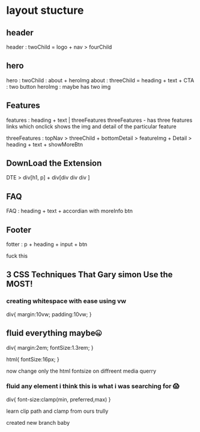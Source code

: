 # layout stucture

## header

header : twoChild = logo + nav > fourChild

## hero

hero : twoChild : about + heroImg
about : threeChild = heading + text + CTA : two button
heroImg : maybe has two img

## Features

features : heading + text | threeFeatures
threeFeatures - has three features links which onclick shows the img and detail of the particular feature

threeFeatures : topNav > threeChild + bottomDetail > featureImg + Detail > heading + text + showMoreBtn

## DownLoad the Extension

DTE > div[h1, p] + div[div div div ] 

## FAQ

FAQ : heading + text + accordian with moreInfo btn

## Footer

fotter : p + heading + input + btn

fuck this

## 3 CSS Techniques That Gary simon Use the MOST!

### creating whitespace with ease using vw

div{
  margin:10vw;
  padding:10vw;
}

## fluid everything maybe🤐

div{
  margin:2em;
  fontSize:1.3rem;
}

html{
  fontSize:16px;
}

now change only the html fontsize on diffreent media querry

### fluid any element i think this is what i was searching for 😱

div{
font-size:clamp(min, preferred,max)
}

learn clip path and clamp from ours trully



created new branch baby